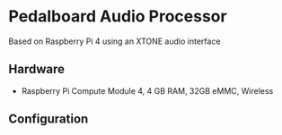 # Pedalboard Audio Processor

Based on Raspberry Pi 4 using an XTONE audio interface 

## Hardware 
* Raspberry Pi Compute Module 4, 4 GB RAM, 32GB eMMC, Wireless

## Configuration

